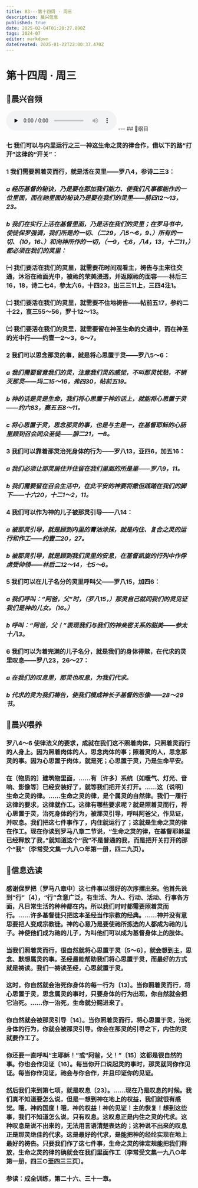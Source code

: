 ```yaml
---
title: 03---第十四周 · 周三
description: 晨兴信息
published: true
date: 2025-02-04T01:20:27.890Z
tags: 2024-07
editor: markdown
dateCreated: 2025-01-22T22:00:37.470Z
---
```


# 第十四周 · 周三
## 🎵晨兴音频
<audio id="audio" controls="" preload="none">
      <source id="mp3" src="/2024-07/week14/week14day3.mp3">
</audio>
---
## 📖纲目

### 七	我们可以与内里运行之三一神这生命之灵的律合作，借以下的路“打开”这律的“开关”：

### 1	我们需要照着灵而行，就是活在灵里——罗八4，参诗二三3：

### *a	经历基督的秘诀，乃是要在那加我们能力、使我们凡事都能作的一位里面，而在祂里面的秘诀乃是要在我们的灵里——腓四12～13，23。*

### *b	我们在实行上活在基督里面，乃是活在我们的灵里；在罗马书中，使徒保罗强调，我们所是的一切、（二29，八5～6，9、）所有的一切、（10，16、）和向神所作的一切，（一9，七6，八4，13，十二11，）都必须在我们的灵里：*

### ㈠	我们要活在我们的灵里，就需要花时间观看主，祷告与主来往交通，沐浴在祂面光中，被祂的荣美浸透，并返照祂的面容——林后三16，18，诗二七4，参太六6，十四23，出三三11上，三四4注1。

### ㈡	我们要活在我们的灵里，就需要不住地祷告——帖前五17，参约二十22，哀三55～56，罗十12～13。

### ㈢	我们要活在我们的灵里，就需要留在神圣生命的交通中，而在神圣的光中行——约壹一2～3，6～7。

### 2	我们可以思念那灵的事，就是将心思置于灵——罗八5～6：

### *a	我们需要留意我们的灵，注意我们灵的感觉，不叫那灵忧愁，不销灭那灵——玛二15～16，弗四30，帖前五19。*

### *b	神的话是灵是生命，我们将心思置于神的话上，就能将心思置于灵——约六63，赛五五8～11。*

### *c	将心思置于灵，思念那灵的事，也是与主是一，在基督耶稣的心肠里顾到召会同众圣徒——腓二21，一8。*

### 3	我们可以靠着那灵治死身体的行为——罗八13，亚四6，加五16：

### *a	我们必须让那灵居住并住留在我们里面的所是里——罗八9，11。*

### *b	我们需要留在召会生活中，在此平安的神要将撒但践踏在我们的脚下——十六20，十二1～2，11。*

### 4	我们可以作为神的儿子被那灵引导——八14：

### *a	被那灵引导，就是顾到内里的膏油涂抹，就是内住、复合之灵的运行和作工——约壹二20，27。*

### *b	被那灵引导，就是顾到我们灵里的安息，在基督凯旋的行列中作俘虏受帅领——林后二12～14，七5～6。*

### 5	我们可以在儿子名分的灵里呼叫父——罗八15，加四6：

### *a	我们呼叫：“阿爸，父”时，（罗八15，）那灵自己就同我们的灵见证我们是神的儿女。（16。）*

### *b	呼叫：“阿爸，父！”表现我们与我们的神亲密关系的甜美——参太十八3。*

### 6	我们可以为着完满的儿子名分，就是我们的身体得赎，在代求的灵里叹息——罗八23，26～27：

### *a	在我们的叹息里，那灵也叹息，为我们代求。*

### *b	代求的灵为我们祷告，使我们模成神长子基督的形像——28～29节。*

## 📖晨兴喂养

### **罗八4～6**    **使律法义的要求，成就在我们这不照着肉体，只照着灵而行的人身上。因为照着肉体的人，思念肉体的事；照着灵的人，思念那灵的事。因为心思置于肉体，就是死；心思置于灵，乃是生命平安。**

### 在〔物质的〕建筑物里面，……有〔许多〕系统〔如暖气、灯光、音响、影像等〕已经安装好了，就等我们把开关打开。……这〔说明〕生命之灵的律。……生命之灵的律，是个属灵的自然律。我们一履行这律的要求，这律就作工。这律有哪些要求呢？就是照着灵而行，将心思置于灵，治死身体的行为，被那灵引导，呼叫阿爸父，作见证，并叹息。我们把这七件事作了，内住就运行了；这就是生命之灵的律在作工。现在你读到罗马八章二节说，“生命之灵的律，在基督耶稣里已经释放了我，”就知道这个“我”不是普通的我，而是把开关打开的那个“我”（李常受文集一九八○年第一册，四二九页）。

## 📖信息选读

### 感谢保罗把〔罗马八章中〕这七件事以很好的次序摆出来。他首先说到“行”〔4〕，“行”含意广泛，有生活、为人、行动、活动、行事各方面，凡日常生活的种种都在内。所以我们时时都需要照着灵而行。……许多基督徒只把这本圣经当作宗教的经典。……神并没有意思要把人变成宗教徒。神的心意乃是要使祂所拣选的人都成为祂的儿子。神使他们成为祂的儿子，为叫他们可以成为基督身体上的肢体。

### 当我们照着灵而行，很自然就将心思置于灵〔5～6〕，就会想到主，思念、默想属灵的事。圣经最能帮助我们将心思置于灵，而最好的方式就是祷读。我们一祷读圣经，心思就置于灵。

### 这时，你自然就会治死你身体的每一行为〔13〕。当你照着灵而行，将心思置于灵，思念属灵的事时，只要身体的行为出现，你自然就会把它治死。……你一治死，生命就分赐进来了。

### 你自然就会被那灵引导〔14〕。当你照着灵而行，将心思置于灵，治死身体的行为，你就会被那灵引导。你会在那灵的引导之下，内住的灵就要作工了。

### 你还要一直呼叫“主耶稣！”或“阿爸，父！”〔15〕这都是很自然的事。你也会作见证〔16〕。每当你开口说起灵的事时，那灵就同你作见证。每当你作见证，祂会与你合作，并且印证你的见证。

### 然后我们来到第七项，就是叹息〔23〕。……现在乃是叹息的时候。我们真不知道要怎么说，但是一想到神在地上的权益，我们就很有感觉。哦，神的国度！哦，神的权益！神的见证！主的恢复！想到这些事，我们不知道怎么说，只有叹息。这叹息正是内住之灵的代求。这种叹息是说不出来的，无法用言语清楚表达的；这种说不出来的叹息正是那灵绝佳的代求。这是最好的代求，是能把神的经纶实现在地上最好的祷告。只要我们作了这七件事，生命之灵的律定规能把我们释放，生命之灵的律的确就会在我们里面作工（李常受文集一九八○年第一册，四三○至四三三页）。

### 参读：成全训练，第二十六、三十一章。
<!-- Google tag (gtag.js) -->
<script async src="https://www.googletagmanager.com/gtag/js?id=G-1P8709Z16T"></script>
<script>
  window.dataLayer = window.dataLayer || [];
  function gtag(){dataLayer.push(arguments);}
  gtag('js', new Date());

  gtag('config', 'G-1P8709Z16T');
</script>